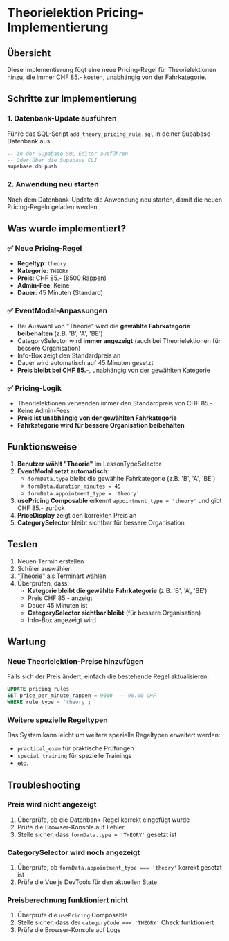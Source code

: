 # Theorielektion Pricing-Implementierung

## Übersicht
Diese Implementierung fügt eine neue Pricing-Regel für Theorielektionen hinzu, die immer CHF 85.- kosten, unabhängig von der Fahrkategorie.

## Schritte zur Implementierung

### 1. Datenbank-Update ausführen
Führe das SQL-Script `add_theory_pricing_rule.sql` in deiner Supabase-Datenbank aus:

```sql
-- In der Supabase SQL Editor ausführen
-- Oder über die Supabase CLI
supabase db push
```

### 2. Anwendung neu starten
Nach dem Datenbank-Update die Anwendung neu starten, damit die neuen Pricing-Regeln geladen werden.

## Was wurde implementiert?

### ✅ Neue Pricing-Regel
- **Regeltyp**: `theory`
- **Kategorie**: `THEORY`
- **Preis**: CHF 85.- (8500 Rappen)
- **Admin-Fee**: Keine
- **Dauer**: 45 Minuten (Standard)

### ✅ EventModal-Anpassungen
- Bei Auswahl von "Theorie" wird die **gewählte Fahrkategorie beibehalten** (z.B. 'B', 'A', 'BE')
- CategorySelector wird **immer angezeigt** (auch bei Theorielektionen für bessere Organisation)
- Info-Box zeigt den Standardpreis an
- Dauer wird automatisch auf 45 Minuten gesetzt
- **Preis bleibt bei CHF 85.-**, unabhängig von der gewählten Kategorie

### ✅ Pricing-Logik
- Theorielektionen verwenden immer den Standardpreis von CHF 85.-
- Keine Admin-Fees
- **Preis ist unabhängig von der gewählten Fahrkategorie**
- **Fahrkategorie wird für bessere Organisation beibehalten**

## Funktionsweise

1. **Benutzer wählt "Theorie"** im LessonTypeSelector
2. **EventModal setzt automatisch**:
   - `formData.type` bleibt die gewählte Fahrkategorie (z.B. 'B', 'A', 'BE')
   - `formData.duration_minutes = 45`
   - `formData.appointment_type = 'theory'`
3. **usePricing Composable** erkennt `appointment_type = 'theory'` und gibt CHF 85.- zurück
4. **PriceDisplay** zeigt den korrekten Preis an
5. **CategorySelector** bleibt sichtbar für bessere Organisation

## Testen

1. Neuen Termin erstellen
2. Schüler auswählen
3. "Theorie" als Terminart wählen
4. Überprüfen, dass:
   - **Kategorie bleibt die gewählte Fahrkategorie** (z.B. 'B', 'A', 'BE')
   - Preis CHF 85.- anzeigt
   - Dauer 45 Minuten ist
   - **CategorySelector sichtbar bleibt** (für bessere Organisation)
   - Info-Box angezeigt wird

## Wartung

### Neue Theorielektion-Preise hinzufügen
Falls sich der Preis ändert, einfach die bestehende Regel aktualisieren:

```sql
UPDATE pricing_rules 
SET price_per_minute_rappen = 9000  -- 90.00 CHF
WHERE rule_type = 'theory';
```

### Weitere spezielle Regeltypen
Das System kann leicht um weitere spezielle Regeltypen erweitert werden:
- `practical_exam` für praktische Prüfungen
- `special_training` für spezielle Trainings
- etc.

## Troubleshooting

### Preis wird nicht angezeigt
1. Überprüfe, ob die Datenbank-Regel korrekt eingefügt wurde
2. Prüfe die Browser-Konsole auf Fehler
3. Stelle sicher, dass `formData.type = 'THEORY'` gesetzt ist

### CategorySelector wird noch angezeigt
1. Überprüfe, ob `formData.appointment_type === 'theory'` korrekt gesetzt ist
2. Prüfe die Vue.js DevTools für den aktuellen State

### Preisberechnung funktioniert nicht
1. Überprüfe die `usePricing` Composable
2. Stelle sicher, dass der `categoryCode === 'THEORY'` Check funktioniert
3. Prüfe die Browser-Konsole auf Logs
